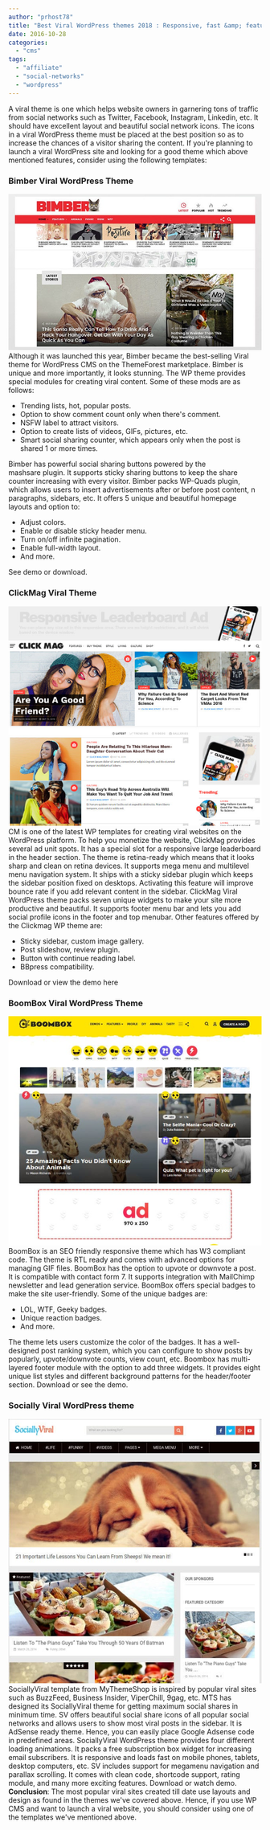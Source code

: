 ```yaml
---
author: "prhost78"
title: "Best Viral WordPress themes 2018 : Responsive, fast &amp; feature packed"
date: 2016-10-28
categories: 
  - "cms"
tags: 
  - "affiliate"
  - "social-networks"
  - "wordpress"
---
```


A viral theme is one which helps website owners in garnering tons of traffic from social networks such as Twitter, Facebook, Instagram, Linkedin, etc. It should have excellent layout and beautiful social network icons. The icons in a viral WordPress theme must be placed at the best position so as to increase the chances of a visitor sharing the content. If you're planning to launch a viral WordPress site and looking for a good theme which above mentioned features, consider using the following templates:

### Bimber Viral WordPress Theme

![bimber best Viral WordPress themes 2016](images/bimber.jpg) Although it was launched this year, Bimber became the best-selling Viral theme for WordPress CMS on the ThemeForest marketplace. Bimber is unique and more importantly, it looks stunning. The WP theme provides special modules for creating viral content. Some of these mods are as follows:

- Trending lists, hot, popular posts.
- Option to show comment count only when there's comment.
- NSFW label to attract visitors.
- Option to create lists of videos, GIFs, pictures, etc.
- Smart social sharing counter, which appears only when the post is shared 1 or more times.

Bimber has powerful social sharing buttons powered by the mashsare plugin. It supports sticky sharing buttons to keep the share counter increasing with every visitor. Bimber packs WP-Quads plugin, which allows users to insert advertisements after or before post content, n paragraphs, sidebars, etc. It offers 5 unique and beautiful homepage layouts and option to:

- Adjust colors.
- Enable or disable sticky header menu.
- Turn on/off infinite pagination.
- Enable full-width layout.
- And more.

See demo or download.

### ClickMag Viral Theme

![clickmag : Best WordPres Viral themes 2016](images/Clickmag.jpg) CM is one of the latest WP templates for creating viral websites on the WordPress platform. To help you monetize the website, ClickMag provides several ad unit spots. It has a special slot for a responsive large leaderboard in the header section. The theme is retina-ready which means that it looks sharp and clean on retina devices. It supports mega menu and multilevel menu navigation system. It ships with a sticky sidebar plugin which keeps the sidebar position fixed on desktops. Activating this feature will improve bounce rate if you add relevant content in the sidebar. ClickMag Viral WordPress theme packs seven unique widgets to make your site more productive and beautiful. It supports footer menu bar and lets you add social profile icons in the footer and top menubar. Other features offered by the Clickmag WP theme are:

- Sticky sidebar, custom image gallery.
- Post slideshow, review plugin.
- Button with continue reading label.
- BBpress compatibility.

Download or view the demo here

### BoomBox Viral WordPress Theme

![boombox viral theme](images/boombox.jpg) BoomBox is an SEO friendly responsive theme which has W3 compliant code. The theme is RTL ready and comes with advanced options for managing GIF files. BoomBox has the option to upvote or downvote a post. It is compatible with contact form 7. It supports integration with MailChimp newsletter and lead generation service. BoomBox offers special badges to make the site user-friendly. Some of the unique badges are:

- LOL, WTF, Geeky badges.
- Unique reaction badges.
- And more.

The theme lets users customize the color of the badges. It has a well-designed post ranking system, which you can configure to show posts by popularly, upvote/downvote counts, view count, etc. Boombox has multi-layered footer module with the option to add three widgets. It provides eight unique list styles and different background patterns for the header/footer section. Download or see the demo.

### Socially Viral WordPress theme

![socially viral theme](images/Socially-Viral-theme.jpg) SociallyViral template from MyThemeShop is inspired by popular viral sites such as BuzzFeed, Business Insider, ViperChill, 9gag, etc. MTS has designed its SociallyViral theme for getting maximum social shares in minimum time. SV offers beautiful social share icons of all popular social networks and allows users to show most viral posts in the sidebar. It is AdSense ready theme. Hence, you can easily place Google Adsense code in predefined areas. SociallyViral WordPress theme provides four different loading animations. It packs a free subscription box widget for increasing email subscribers. It is responsive and loads fast on mobile phones, tablets, desktop computers, etc. SV includes support for megamenu navigation and parallax scrolling. It comes with clean code, shortcode support, rating module, and many more exciting features. Download or watch demo. **Conclusion**: The most popular viral sites created till date use layouts and design as found in the themes we've covered above. Hence, if you use WP CMS and want to launch a viral website, you should consider using one of the templates we've mentioned above.
